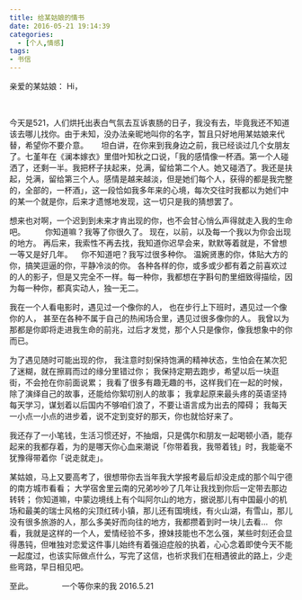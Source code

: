 ```yaml
---
title: 给某姑娘的情书
date: 2016-05-21 19:14:39
categories:
  - [个人,情感]
tags:
- 书信
---
```



亲爱的某姑娘：
Hi，

<!--more-->      

今天是521，人们烘托出表白气氛去互诉衷肠的日子，我没有去，毕竟我还不知道该去哪儿找你。由于未知，没办法亲昵地叫你的名字，暂且只好地用某姑娘来代替，希望你不要介意。  
  
 坦白讲，在你来到我身边之前，我已经谈过几个女朋友了。七堇年在《澜本嫁衣》里借叶知秋之口说，「我的感情像一杯酒。第一个人碰洒了，还剩一半。我把杯子扶起来，兑满，留给第二个人。她又碰洒了。我还是扶起，兑满，留给第三个人。感情是越来越淡，但是她们每个人，获得的都是我完整的，全部的，一杯酒」，这一段恰如我多年来的心境，每次交往时我都以为她们中的某一个就是你，后来才遗憾地发现，这一切只是我的猜想罢了。

想来也对啊，一个迟到到未来才肯出现的你，也不会甘心悄么声得就走入我的生命吧。
       
你知道嘛？我等了你很久了。
现在，以前，以及每一个我以为你会出现的地方。
再后来，我索性不再去找，我知道你迟早会来，默默等着就是，不曾想一等又是好几年。
  
你不知道吧？我写过很多种你。
温婉贤惠的你，体贴大方的你，搞笑逗逼的你，平静冷淡的你。
各种各样的你，或多或少都有着之前喜欢过的人的影子，但是又完全不一样。每一种你，我都想在字斟句酌里细致得描绘，因为每一种你，都真实动人，独一无二。

我在一个人看电影时，遇见过一个像你的人，
也在步行上下班时，遇见过一个像你的人，
甚至在各种不属于自己的热闹场合里，遇见过很多像你的人。
我曾以为那都是你即将走进我生命的前兆，过后才发觉，那个人只是像你，像我想象中的你而已。

为了遇见随时可能出现的你，
我注意时刻保持饱满的精神状态，生怕会在某次犯了迷糊，就在擦肩而过的缘分里错过你；
我保持定期去跑步，希望以后一块逛街，不会抢在你前面说累；
我看了很多有趣无趣的书，这样我们在一起的时候，除了演绎自己的故事，还能给你絮叨别人的故事；
我拿起原来最头疼的英语坚持每天学习，谋划着以后国内不够咱们浪了，不要让语言成为出去的障碍；
我每天一小点一小点的进步着，说不定到变好的那天，你也就恰好来了。

我还存了一小笔钱，生活习惯还好，不抽烟，只是偶尔和朋友一起喝顿小酒，能存起来的我都存着，为的是哪天你心血来潮说「你带着我，我带着钱」时，我能毫不犹豫得带着你「说走就走」。

某姑娘，马上又要高考了，很想带你去当年我大学报考最后却没走成的那个叫宁德的南方城市看看；
大学宿舍里云南的兄弟吵吵了几年让我找到你后一定带去那边转转；
你知道嘛，中蒙边境线上有个叫阿尔山的地方，据说那儿有中国最小的机场和最美的瑞士风格的尖顶红砖小镇，那儿还有国境线，有火山湖，有雪山，那儿没有很多旅游的人，那么多美好而向往的地方，我都攒着到时一块儿去看…
 
你看，我就是这样的一个人，爱情经验不多，撩妹技能也不怎么强，某些时刻还会显得愚钝，但唯独对恋爱这件事儿始终有着强迫症般的执着，心心念着即使今天不能一起度过，也该实际做点什么，写完了这信，也祈求我们在相遇彼此的路上，少走些弯路，早日相见吧。

至此。
           
一个等你来的我
2016.5.21

